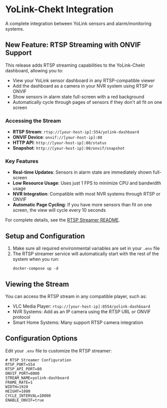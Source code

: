 # YoLink-Chekt Integration

A complete integration between YoLink sensors and alarm/monitoring systems.

## New Feature: RTSP Streaming with ONVIF Support

This release adds RTSP streaming capabilities to the YoLink-Chekt dashboard, allowing you to:

- View your YoLink sensor dashboard in any RTSP-compatible viewer
- Add the dashboard as a camera in your NVR system using RTSP or ONVIF
- Show sensors in alarm state full-screen with a red background
- Automatically cycle through pages of sensors if they don't all fit on one screen

### Accessing the Stream

- **RTSP Stream**: `rtsp://[your-host-ip]:554/yolink-dashboard`
- **ONVIF Device**: `onvif://[your-host-ip]:80`
- **HTTP API**: `http://[your-host-ip]:80/status`
- **Snapshot**: `http://[your-host-ip]:80/onvif/snapshot`

### Key Features

- **Real-time Updates**: Sensors in alarm state are immediately shown full-screen
- **Low Resource Usage**: Uses just 1 FPS to minimize CPU and bandwidth usage
- **NVR Integration**: Compatible with most NVR systems through RTSP or ONVIF
- **Automatic Page Cycling**: If you have more sensors than fit on one screen, the view will cycle every 10 seconds

For complete details, see the [RTSP Streamer README](rtsp-streamer/README.md).

## Setup and Configuration

1. Make sure all required environmental variables are set in your `.env` file
2. The RTSP streamer service will automatically start with the rest of the system when you run:
   ```
   docker-compose up -d
   ```

## Viewing the Stream

You can access the RTSP stream in any compatible player, such as:
- VLC Media Player: `rtsp://[your-host-ip]:8554/yolink-dashboard`
- NVR Systems: Add as an IP camera using the RTSP URL or ONVIF protocol
- Smart Home Systems: Many support RTSP camera integration

## Configuration Options

Edit your `.env` file to customize the RTSP streamer:

```
# RTSP Streamer Configuration
RTSP_PORT=554
RTSP_API_PORT=80
ONVIF_PORT=8000
STREAM_NAME=yolink-dashboard
FRAME_RATE=1
WIDTH=1920
HEIGHT=1080
CYCLE_INTERVAL=10000
ENABLE_ONVIF=true
```